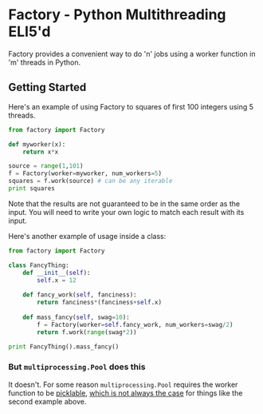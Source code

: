 # Factory - Python Multithreading ELI5'd

Factory provides a convenient way to do 'n' jobs using a worker function in 'm' threads in Python.

## Getting Started

Here's an example of using Factory to squares of first 100 integers using 5 threads.

```python
from factory import Factory

def myworker(x):
    return x*x

source = range(1,101)
f = Factory(worker=myworker, num_workers=5)
squares = f.work(source) # can be any iterable
print squares
```

Note that the results are not guaranteed to be in the same order as the input. You will need to write your own logic to match each result with its input.

Here's another example of usage inside a class:

```python
from factory import Factory

class FancyThing:
    def __init__(self):
        self.x = 12
    
    def fancy_work(self, fanciness):
        return fanciness*(fanciness+self.x)
        
    def mass_fancy(self, swag=10):
        f = Factory(worker=self.fancy_work, num_workers=swag/2)
        return f.work(range(swag*2))

print FancyThing().mass_fancy()
```

### But `multiprocessing.Pool` does this

It doesn't. For some reason `multiprocessing.Pool` requires the worker function to be [picklable](http://stackoverflow.com/questions/1816958/), [which is not always the case](https://docs.python.org/2/library/pickle.html#what-can-be-pickled-and-unpickled) for things like the second example above.
